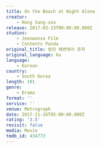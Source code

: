 ```yaml
---
title: On the Beach at Night Alone
creator:
    - Hong Sang-soo
release: 2017-03-23T00:00:00.000Z
studios:
    - Jeonwonsa Film
    - Contents Panda
original_title: 밤의 해변에서 혼자
original_language: ko
language:
    - Korean
country:
    - South Korea
length: 101
genre:
    - Drama
format: ''
service: ''
venue: Metrograph
date: 2017-11-26T05:00:00.000Z
rating: '3.5'
revisit: false
media: Movie
tmdb_id: 434773
---
```




